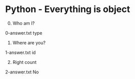 # Python - Everything is object
0. Who am I?

0-answer.txt
    type

1. Where are you? 

1-answer.txt
    id

2. Right count 

2-answer.txt
    No

